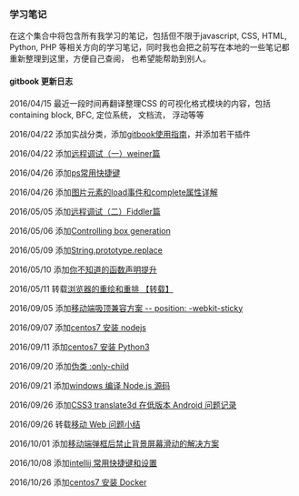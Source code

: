 ### 学习笔记

在这个集合中将包含所有我学习的笔记，包括但不限于javascript, CSS, HTML, Python, PHP
等相关方向的学习笔记，同时我也会把之前写在本地的一些笔记都重新整理到这里，方便自己查阅，
也希望能帮助到别人。

#### gitbook 更新日志

2016/04/15 最近一段时间再翻译整理CSS 的可视化格式模块的内容，包括containing block, BFC, 定位系统， 文档流， 浮动等等

2016/04/22 添加实战分类，添加[gitbook使用指南](/in_action/gitbook使用指南.md)，并添加若干插件

2016/04/22 添加[远程调试（一）weiner篇](/in_action/remote-debug1.md)

2016/04/26 添加[ps常用快捷键](/in_action/photoshop-hot-key.md)

2016/04/26 添加[图片元素的load事件和complete属性详解](/js/essay/image_complete_load.md)

2016/05/05 添加[远程调试（二）Fiddler篇](/in_action/remote-debug2.md)

2016/05/06 添加[Controlling box generation](/css/concept/visuren_box-gen.md)

2016/05/09 添加[String.prototype.replace](/js/String/String.prototype.replace.md)

2016/05/10 添加[你不知道的函数声明提升](/js/essay/function_hoisting.md)

2016/05/11 转载[浏览器的重绘和重排 【转载】](/css/concept/redraw_reflow.md)

2016/09/05 添加[移动端吸顶兼容方案 -- position: -webkit-sticky](/js/essay/compatible_fixed_top_bar_solution.md)

2016/09/07 添加[centos7 安装 nodejs](/in_action/centos7_install_nodejs_with_nvm.md)

2016/09/11 添加[centos7 安装 Python3](/in_action/CentOS7_install_Python3.md)

2016/09/20 添加[伪类 :only-child](/css/selector/only-child.md)

2016/09/21 添加[windows 编译 Node.js 源码](/in_action/compile_nodejs_from_source_code_in_windows.md)

2016/09/26 添加[CSS3 translate3d 在低版本 Android 问题记录](/css/issues/translate3d_issues.md)

2016/09/26 转载[移动 Web 问题小结](/js/essay/mobile_issues_collection.md)

2016/10/01 添加[移动端弹框后禁止背景屏幕滑动的解决方案](/js/essay/dialog_forbid_back_scroll.md)

2016/10/08 添加[intellij 常用快捷键和设置](/in_action/intellij_settings.md)

2016/10/26 添加[centos7 安装 Docker](/in_action/centos7_install_docker.md)